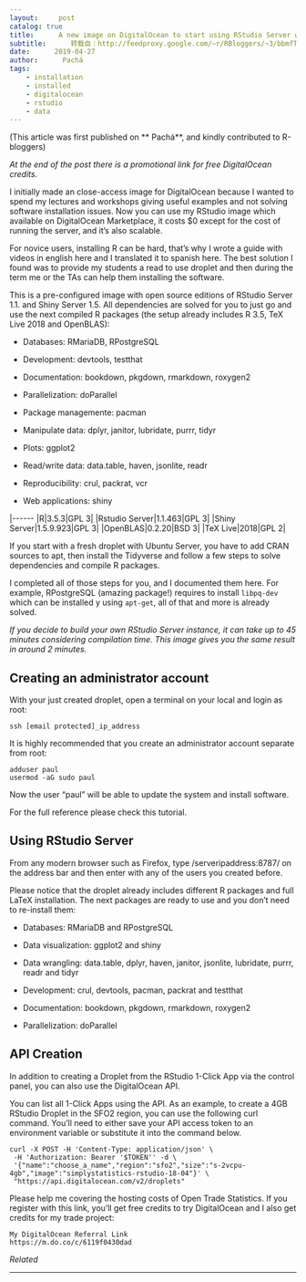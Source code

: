 ```yaml
---
layout:     post
catalog: true
title:      A new image on DigitalOcean to start using RStudio Server without waiting more than 2 minutes
subtitle:      转载自：http://feedproxy.google.com/~r/RBloggers/~3/bbmfToNEdbk/
date:      2019-04-27
author:      Pachá
tags:
    - installation
    - installed
    - digitalocean
    - rstudio
    - data
---
```




(This article was first published on ** Pachá**, and kindly contributed to R-bloggers)



*At the end of the post there is a promotional link for free DigitalOcean credits.*

I initially made an close-access image for DigitalOcean because I wanted to spend my lectures and workshops giving useful examples and not solving software installation issues. Now you can use my RStudio image which available on DigitalOcean Marketplace, it costs $0 except for the cost of running the server, and it’s also scalable.

For novice users, installing R can be hard, that’s why I wrote a guide with videos in english here and I translated it to spanish here. The best solution I found was to provide my students a read to use droplet and then during the term me or the TAs can help them installing the software.

This is a pre-configured image with open source editions of RStudio Server 1.1. and Shiny Server 1.5. All dependencies are solved for you to just go and use the next compiled R packages (the setup already includes R 3.5, TeX Live 2018 and OpenBLAS):

- Databases: RMariaDB, RPostgreSQL

- Development: devtools, testthat

- Documentation: bookdown, pkgdown, rmarkdown, roxygen2

- Parallelization: doParallel

- Package managemente: pacman

- Manipulate data: dplyr, janitor, lubridate, purrr, tidyr

- Plots: ggplot2

- Read/write data: data.table, haven, jsonlite, readr

- Reproducibility: crul, packrat, vcr

- Web applications: shiny


|------
|R|3.5.3|GPL 3|
|Rstudio Server|1.1.463|GPL 3|
|Shiny Server|1.5.9.923|GPL 3|
|OpenBLAS|0.2.20|BSD 3|
|TeX Live|2018|GPL 2|

If you start with a fresh droplet with Ubuntu Server, you have to add CRAN sources to apt, then install the Tidyverse and follow a few steps to solve dependencies and compile R packages.

I completed all of those steps for you, and I documented them here. For example, RPostgreSQL (amazing package!) requires to install `libpq-dev` which can be installed y using `apt-get`, all of that and more is already solved.

*If you decide to build your own RStudio Server instance, it can take up to 45 minutes considering compilation time. This image gives you the same result in around 2 minutes.*

## Creating an administrator account

With your just created droplet, open a terminal on your local and login as root:

```
ssh [email protected]_ip_address
```

It is highly recommended that you create an administrator account separate from root:

```
adduser paul
usermod -aG sudo paul
```

Now the user “paul” will be able to update the system and install software.

For the full reference please check this tutorial.

## Using RStudio Server

From any modern browser such as Firefox, type /serveripaddress:8787/ on the address bar and then enter with any of the users you created before.

Please notice that the droplet already includes different R packages and full LaTeX installation. The next packages are ready to use and you don’t need to re-install them:

- Databases: RMariaDB and RPostgreSQL

- Data visualization: ggplot2 and shiny

- Data wrangling: data.table, dplyr, haven, janitor, jsonlite, lubridate, purrr, readr and tidyr

- Development: crul, devtools, pacman, packrat and testthat

- Documentation: bookdown, pkgdown, rmarkdown, roxygen2

- Parallelization: doParallel


## API Creation

In addition to creating a Droplet from the RStudio 1-Click App via the control panel, you can also use the DigitalOcean API.

You can list all 1-Click Apps using the API. As an example, to create a 4GB RStudio Droplet in the SFO2 region, you can use the following curl command. You’ll need to either save your API access token to an environment variable or substitute it into the command below.

```
curl -X POST -H 'Content-Type: application/json' \
 -H 'Authorization: Bearer '$TOKEN'' -d \
 '{"name":"choose_a_name","region":"sfo2","size":"s-2vcpu-4gb","image":"simplystatistics-rstudio-18-04"}' \
 "https://api.digitalocean.com/v2/droplets"
```

Please help me covering the hosting costs of Open Trade Statistics. If you register with this link, you’ll get free credits to try DigitalOcean and I also get credits for my trade project:

```
My DigitalOcean Referral Link
https://m.do.co/c/6119f0430dad
```


*Related*








---
